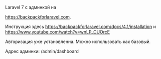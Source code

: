 Laravel 7  c админкой на 

https://backpackforlaravel.com.

Инструкция здесь https://backpackforlaravel.com/docs/4.1/installation и https://www.youtube.com/watch?v=wnLP_CUOrcE

Авторизация уже установленна. Можно использовать как базовый.

Адрес админки: /admin/dashboard
